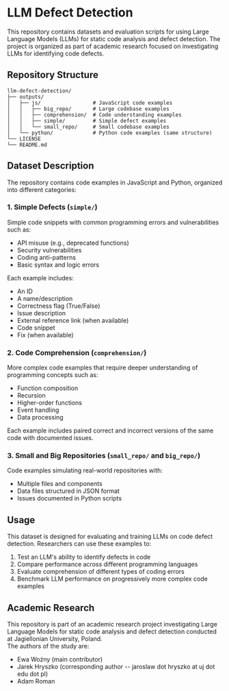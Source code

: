 # LLM Defect Detection

This repository contains datasets and evaluation scripts for using Large Language Models (LLMs) for static code analysis and defect detection. The project is organized as part of academic research focused on investigating LLMs for identifying code defects.

## Repository Structure

```
llm-defect-detection/
├── outputs/
│   ├── js/                 # JavaScript code examples
│   │   ├── big_repo/       # Large codebase examples
│   │   ├── comprehension/  # Code understanding examples
│   │   ├── simple/         # Simple defect examples
│   │   └── small_repo/     # Small codebase examples
│   └── python/             # Python code examples (same structure)
└── LICENSE
└── README.md
```

## Dataset Description

The repository contains code examples in JavaScript and Python, organized into different categories:

### 1. Simple Defects (`simple/`)

Simple code snippets with common programming errors and vulnerabilities such as:
- API misuse (e.g., deprecated functions)
- Security vulnerabilities
- Coding anti-patterns
- Basic syntax and logic errors

Each example includes:
- An ID
- A name/description
- Correctness flag (True/False)
- Issue description
- External reference link (when available)
- Code snippet
- Fix (when available)

### 2. Code Comprehension (`comprehension/`)

More complex code examples that require deeper understanding of programming concepts such as:
- Function composition
- Recursion
- Higher-order functions
- Event handling
- Data processing

Each example includes paired correct and incorrect versions of the same code with documented issues.

### 3. Small and Big Repositories (`small_repo/` and `big_repo/`)

Code examples simulating real-world repositories with:
- Multiple files and components
- Data files structured in JSON format
- Issues documented in Python scripts

## Usage

This dataset is designed for evaluating and training LLMs on code defect detection. Researchers can use these examples to:

1. Test an LLM's ability to identify defects in code
2. Compare performance across different programming languages
3. Evaluate comprehension of different types of coding errors
4. Benchmark LLM performance on progressively more complex code examples

## Academic Research

This repository is part of an academic research project investigating Large Language Models for static code analysis and defect detection conducted at Jagiellonian University, Poland.\
The authors of the study are:
- Ewa Woźny (main contributor)
- Jarek Hryszko (corresponding author -- jaroslaw dot hryszko at uj dot edu dot pl)
- Adam Roman
